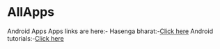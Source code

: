 # AllApps
Android Apps
Apps links are here:-
Hasenga bharat:-<a href="https://github.com/vikashumain/IndianComedyapp">Click here</a>
Android tutorials:-<a href="https://github.com/vikashumain/Lastreader">Click here</a>
